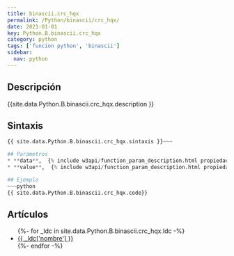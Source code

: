```yaml
---
title: binascii.crc_hqx
permalink: /Python/binascii/crc_hqx/
date: 2021-01-01
key: Python.B.binascii.crc_hqx
category: python
tags: ['funcion python', 'binascii']
sidebar: 
  nav: python
---
```


## Descripción
{{site.data.Python.B.binascii.crc_hqx.description }}

## Sintaxis
~~~python
{{ site.data.Python.B.binascii.crc_hqx.sintaxis }}~~~

## Parámetros
* **data**,  {% include w3api/function_param_description.html propiedad=site.data.Python.B.binascii.crc_hqx valor="data" %}
* **value**,  {% include w3api/function_param_description.html propiedad=site.data.Python.B.binascii.crc_hqx valor="value" %}

## Ejemplo
~~~python
{{ site.data.Python.B.binascii.crc_hqx.code}}
~~~

## Artículos
<ul>
{%- for _ldc in site.data.Python.B.binascii.crc_hqx.ldc -%}
   <li>
       <a href="{{_ldc['url'] }}">{{ _ldc['nombre'] }}</a>
   </li>
{%- endfor -%}
</ul>
